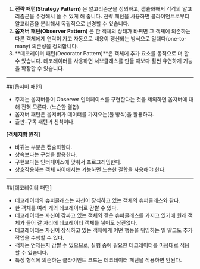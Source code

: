 1. **전략 패턴(Strategy Pattern)** 은 알고리즘군을 정의하고, 캡슐화해서 각각의 알고리즘군을 수정해서 쓸 수 있게 해 줍니다. 전략 패턴을 사용하면 클라이언트로부터 알고리즘을 분리해서 독립적으로 변경할 수 있습니다.
2. **옵저버 패턴(Observer Pattern)** 은 한 객체의 상태가 바뀌면 그 객체에 의존하는 다른 객체에게 연락이 가고 자동으로 내용이 갱신되는 방식으로 일대다(one-to-many) 의존성을 정의합니다.
3. **데코레이터 패턴(Decorator Pattern)**은 객체에 추가 요소를 동적으로 더 할 수 있습니다. 데코레이터를 사용하면 서브클래스를 만들 때보다 훨씬 유연하게 기능을 확장할 수 있습니다.

---

##[옵저버 패턴]

- 주제는 옵저버들이 Observer 인터페이스를 구현한다는 것을 제외하면 옵저버에 대해 전혀 모른다. (느슨한 결합)
- 옵저버 패턴은 옵저버가 데이터를 가져오는(풀 방식)을 활용하자.
- 출판-구독 패턴과 친척이다.

**[객체지향 원칙]**

- 바뀌는 부분은 캡슐화한다.
- 상속보다는 구성을 활용한다.
- 구현보다는 인터페이스에 맞춰서 프로그래밍한다.
- 상호작용하는 객체 사이에서는 가능하면 느슨한 결합을 사용해야 한다.

---

##[데코레이터 패턴]

- 데코레이터의 슈퍼클래스는 자신이 장식하고 있는 객체의 슈퍼클래스와 같다.
- 한 객체를 여러 개의 데코레이터로 감쌀 수 있다.
- 데코레이터는 자신이 감싸고 있는 객체와 같은 슈퍼클래스를 가지고 있기에 원래 객체가 들어 갈 자리에 데코레이터 객체를 넣어도 상관없다.
- 데코레이터는 자신이 장식하고 있는 객체에게 어떤 행동을 위임하는 일 말고도 추가 작업을 수행할 수 있다.
- 객체는 언제든지 감쌀 수 있으므로, 실행 중에 필요한 데코레이터를 마음대로 적용할 수 있습니다.
- 특정 형식에 의존하는 클라이언트 코드는 데코레이터 패턴을 적용하면 안된다.